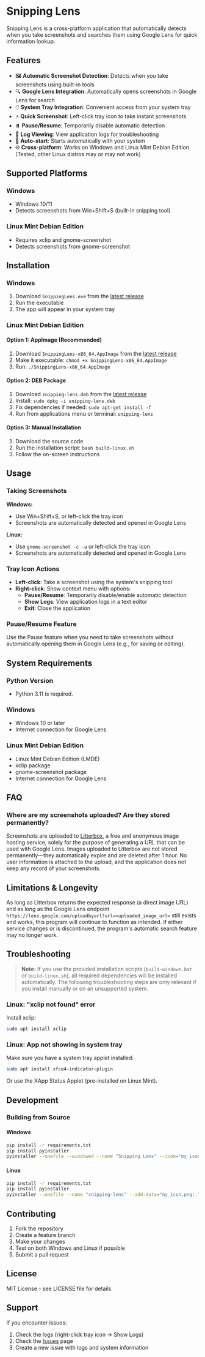 # Snipping Lens

Snipping Lens is a cross-platform application that automatically detects when you take screenshots and searches them using Google Lens for quick information lookup.

## Features

- 🖼️ **Automatic Screenshot Detection**: Detects when you take screenshots using built-in tools
- 🔍 **Google Lens Integration**: Automatically opens screenshots in Google Lens for search
- 🖱️ **System Tray Integration**: Convenient access from your system tray
- ⚡ **Quick Screenshot**: Left-click tray icon to take instant screenshots
- ⏸️ **Pause/Resume**: Temporarily disable automatic detection
- 📝 **Log Viewing**: View application logs for troubleshooting
- 🚀 **Auto-start**: Starts automatically with your system
- 🌐 **Cross-platform**: Works on Windows and Linux Mint Debian Edition (Tested, other Linux distros may or may not work)

## Supported Platforms

### Windows
- Windows 10/11
- Detects screenshots from Win+Shift+S (built-in snipping tool)

### Linux Mint Debian Edition
- Requires xclip and gnome-screenshot
- Detects screenshots from gnome-screenshot

## Installation

### Windows

1. Download `SnippingLens.exe` from the [latest release](https://github.com/yourusername/snipping-lens/releases)
2. Run the executable
3. The app will appear in your system tray

### Linux Mint Debian Edition

#### Option 1: AppImage (Recommended)
1. Download `SnippingLens-x86_64.AppImage` from the [latest release](https://github.com/yourusername/snipping-lens/releases)
2. Make it executable: `chmod +x SnippingLens-x86_64.AppImage`
3. Run: `./SnippingLens-x86_64.AppImage`

#### Option 2: DEB Package
1. Download `snipping-lens.deb` from the [latest release](https://github.com/yourusername/snipping-lens/releases)
2. Install: `sudo dpkg -i snipping-lens.deb`
3. Fix dependencies if needed: `sudo apt-get install -f`
4. Run from applications menu or terminal: `snipping-lens`

#### Option 3: Manual Installation
1. Download the source code
2. Run the installation script: `bash build-linux.sh`
3. Follow the on-screen instructions

## Usage

### Taking Screenshots

**Windows:**
- Use Win+Shift+S, or left-click the tray icon
- Screenshots are automatically detected and opened in Google Lens

**Linux:**
- Use `gnome-screenshot -c -a` or left-click the tray icon
- Screenshots are automatically detected and opened in Google Lens

### Tray Icon Actions

- **Left-click**: Take a screenshot using the system's snipping tool
- **Right-click**: Show context menu with options:
  - **Pause/Resume**: Temporarily disable/enable automatic detection
  - **Show Logs**: View application logs in a text editor
  - **Exit**: Close the application

### Pause/Resume Feature

Use the Pause feature when you need to take screenshots without automatically opening them in Google Lens (e.g., for saving or editing).

## System Requirements

### Python Version
- Python 3.11 is required.

### Windows
- Windows 10 or later
- Internet connection for Google Lens

### Linux Mint Debian Edition
- Linux Mint Debian Edition (LMDE)
- xclip package
- gnome-screenshot package
- Internet connection for Google Lens

## FAQ

### Where are my screenshots uploaded? Are they stored permanently?

Screenshots are uploaded to [Litterbox](https://litterbox.catbox.moe/), a free and anonymous image hosting service, solely for the purpose of generating a URL that can be used with Google Lens. Images uploaded to Litterbox are not stored permanently—they automatically expire and are deleted after 1 hour. No user information is attached to the upload, and the application does not keep any record of your screenshots.

## Limitations & Longevity

As long as Litterbox returns the expected response (a direct image URL) and as long as the Google Lens endpoint `https://lens.google.com/uploadbyurl?url=<uploaded_image_url>` still exists and works, this program will continue to function as intended. If either service changes or is discontinued, the program's automatic search feature may no longer work.

## Troubleshooting

> **Note:** If you use the provided installation scripts (`build-windows.bat` or `build-linux.sh`), all required dependencies will be installed automatically. The following troubleshooting steps are only relevant if you install manually or on an unsupported system.

### Linux: "xclip not found" error
Install xclip:
```bash
sudo apt install xclip
```

### Linux: App not showing in system tray
Make sure you have a system tray applet installed:
```bash
sudo apt install xfce4-indicator-plugin
```

Or use the XApp Status Applet (pre-installed on Linux Mint).

## Development

### Building from Source

#### Windows
```bash
pip install -r requirements.txt
pip install pyinstaller
pyinstaller --onefile --windowed --name "Snipping Lens" --icon="my_icon.ico" --add-data="my_icon.png;." snipping_lens.py
```

#### Linux
```bash
pip install -r requirements.txt
pip install pyinstaller
pyinstaller --onefile --name "snipping-lens" --add-data="my_icon.png:." snipping_lens.py
```

## Contributing

1. Fork the repository
2. Create a feature branch
3. Make your changes
4. Test on both Windows and Linux if possible
5. Submit a pull request

## License

MIT License - see LICENSE file for details

## Support

If you encounter issues:
1. Check the logs (right-click tray icon → Show Logs)
2. Check the [Issues](https://github.com/yourusername/snipping-lens/issues) page
3. Create a new issue with logs and system information